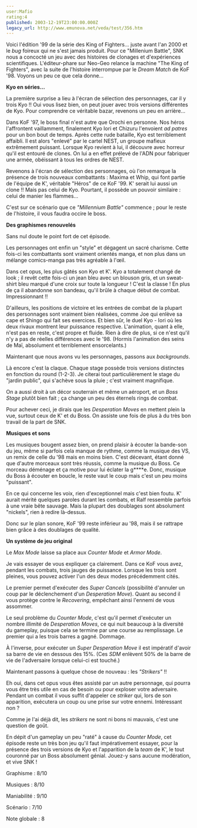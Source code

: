 ```yaml
---
user:Mafio
rating:4
published: 2003-12-19T23:00:00.000Z
legacy_url: http://www.emunova.net/veda/test/356.htm
---
```

Voici l'édition '99 de la série des King of Fighters... juste avant l'an 2000 et le _bug_ foireux qui ne s'est jamais produit. Pour ce "Millenium Battle", SNK nous a concocté un jeu avec des histoires de clonages et d'expériences scientifiques. L'éditeur-phare sur Neo-Geo relance la machine "The King of Fighters", avec la suite de l'histoire interrompue par le _Dream Match_ de KoF '98\. Voyons un peu ce que cela donne...  

  

  

**Kyo en séries...**  

  

La première surprise a lieu à l'écran de sélection des personnages, car il y trois Kyo !! Oui vous lisez bien, on peut jouer avec trois versions différentes de Kyo. Pour comprendre ce véritable bazar, revenons un peu en arrière...  

Dans KoF '97, le boss final n'est autre que Orochi en personne. Nos héros l'affrontent vaillamment, finalement Kyo Iori et Chizuru l'envoient _ad patres_ pour un bon bout de temps. Après cette rude bataille, Kyo est terriblement affaibli. Il est alors "enlevé" par le cartel NEST, un groupe mafieux extrêmement puissant. Lorsque Kyo revient à lui, il découvre avec horreur qu'il est entouré de clones. On lui a en effet prélevé de l'ADN pour fabriquer une armée, obéissant à tous les ordres de NEST.  

Revenons à l'écran de sélection des personnages, où l'on remarque la présence de trois nouveaux combattants : Maxima et Whip, qui font partie de l'équipe de K', véritable "Héros" de ce KoF '99\. K' serait lui aussi un clone !! Mais pas celui de Kyo. Pourtant, il possède un pouvoir similaire : celui de manier les flammes...  

C'est sur ce scénario que ce _"Millennium Battle"_ commence ; pour le reste de l'histoire, il vous faudra occire le boss.  

  

  

**Des graphismes renouvelés**  

  

Sans nul doute le point fort de cet épisode.  

Les personnages ont enfin un "style" et dégagent un sacré charisme. Cette fois-ci les combattants sont vraiment orientés manga, et non plus dans un mélange comics-manga pas très agréable à l'œil.  

Dans cet opus, les plus gâtés son Kyo et K'. Kyo a totalement changé de look ; il revêt cette fois-ci un jean bleu avec un blouson gris, et un sweat-shirt bleu marqué d'une croix sur toute la longueur ! C'est la classe ! En plus de ça il abandonne son bandeau, qu'il brûle à chaque début de combat. Impressionnant !!  

D'ailleurs, les positions de victoire et les entrées de combat de la plupart des personnages sont vraiment bien réalisées, comme Joe qui enlève sa cape et Shingo qui fait ses exercices. Et bien sûr, le duel Kyo - Iori où les deux rivaux montrent leur puissance respective. L'animation, quant à elle, n'est pas en reste, c'est propre et fluide. Rien à dire de plus, si ce n'est qu'il n'y a pas de réelles différences avec le '98\. (Hormis l'animation des seins de Maï, absolument et terriblement ensorcelants.)  

Maintenant que nous avons vu les personnages, passons aux _backgrounds_.  

Là encore c'est la claque. Chaque stage possède trois versions distinctes en fonction du round (1-2-3). Je citerai tout particulièrement le stage du "jardin public", qui s'achève sous la pluie ; c'est vraiment magnifique.  

On a aussi droit à un décor souterrain et même un aéroport, et un _Boss Stage_ plutôt bien fait ; ça change un peu des éternels rings de combat.  

Pour achever ceci, je dirais que les _Desperation Moves_ en mettent plein la vue, surtout ceux de K' et du Boss. On assiste une fois de plus à du très bon travail de la part de SNK.  

  

  

**Musiques et sons**  

  

Les musiques bougent assez bien, on prend plaisir à écouter la bande-son du jeu, même si parfois cela manque de rythme, comme la musique des VS, un remix de celle du '98 mais en moins bien. C'est décevant, étant donné que d'autre morceaux sont très réussis, comme la musique du Boss. Ce morceau déménage et ça motive pour lui éclater la g\*\*\*\*e. Donc, musique du Boss à écouter en boucle, le reste vaut le coup mais c'est un peu moins "puissant".  

En ce qui concerne les voix, rien d'exceptionnel mais c'est bien foutu. K' aurait mérité quelques paroles durant les combats, et Ralf ressemble parfois à une vraie bête sauvage. Mais la plupart des doublages sont absolument "nickels", rien à redire là-dessus.   

Donc sur le plan sonore, KoF '99 reste inférieur au '98, mais il se rattrape bien grâce à des doublages de qualité.  

  

  

**Un système de jeu original**  

  

Le _Max Mode_ laisse sa place aux _Counter Mode_ et _Armor Mode_.  

Je vais essayer de vous expliquer ça clairement. Dans ce KoF vous avez, pendant les combats, trois jauges de puissance. Lorsque les trois sont pleines, vous pouvez activer l'un des deux modes précédemment cités.  

Le premier permet d'exécuter des _Super Cancels_ (possibilité d'annuler un coup par le déclenchement d'un _Desperation Move_). Quant au second il vous protège contre le _Recovering_, empêchant ainsi l'ennemi de vous assommer.  

Le seul problème du _Counter Mode_, c'est qu'il permet d'exécuter un nombre illimité de _Desperation Moves_, ce qui nuit beaucoup à la diversité du gameplay, puisque cela se termine par une course au remplissage. Le premier qui a les trois barres a gagné. Dommage.  

À l'inverse, pour exécuter un _Super Desperation Move_ il est impératif d'avoir sa barre de vie en dessous des 15%. (Ces _SDM_ enlèvent 50% de la barre de vie de l'adversaire lorsque celui-ci est touché.)  

Maintenant passons à quelque chose de nouveau : les _"Strikers"_ !!  

Eh oui, dans cet opus vous êtes assisté par un autre personnage, qui pourra vous être très utile en cas de besoin ou pour exploser votre adversaire. Pendant un combat il vous suffit d'appeler ce _striker_ qui, lors de son apparition, exécutera un coup ou une prise sur votre ennemi. Intéressant non ?  

Comme je l'ai déjà dit, les _strikers_ ne sont ni bons ni mauvais, c'est une question de goût.  

  

  

En dépit d'un gameplay un peu "raté" à cause du _Counter Mode_, cet épisode reste un très bon jeu qu'il faut impérativement essayer, pour la présence des trois versions de Kyo et l'apparition de la _team_ de K', le tout couronné par un Boss absolument génial. Jouez-y sans aucune modération, et vive SNK !  

  

  

Graphisme : 8/10  

Musiques : 8/10  

Maniabilité : 9/10  

Scénario : 7/10  

  

Note globale : 8